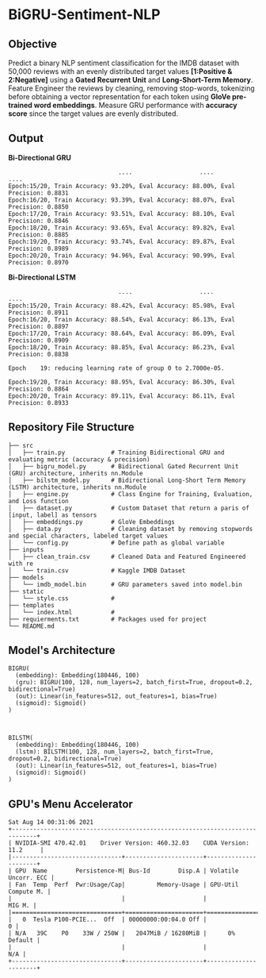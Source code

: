 # BiGRU-Sentiment-NLP

## Objective
Predict a binary NLP sentiment classification for the IMDB dataset with 50,000 reviews with an evenly distributed target values **[1:Positive & 2:Negative]** using a **Gated Recurrent Unit** and **Long-Short-Term Memory**. Feature Engineer the reviews by cleaning, removing stop-words, tokenizing before obtaining a vector representation for each token using **GloVe pre-trained word embeddings**. Measure GRU performance with **accuracy score** since the target values are evenly distributed. 

## Output 
**Bi-Directional GRU**
```
                               ....                   ....                    ....
Epoch:15/20, Train Accuracy: 93.20%, Eval Accuracy: 88.00%, Eval Precision: 0.8831
Epoch:16/20, Train Accuracy: 93.39%, Eval Accuracy: 88.07%, Eval Precision: 0.8850
Epoch:17/20, Train Accuracy: 93.51%, Eval Accuracy: 88.10%, Eval Precision: 0.8846
Epoch:18/20, Train Accuracy: 93.65%, Eval Accuracy: 89.82%, Eval Precision: 0.8885
Epoch:19/20, Train Accuracy: 93.74%, Eval Accuracy: 89.87%, Eval Precision: 0.8989
Epoch:20/20, Train Accuracy: 94.96%, Eval Accuracy: 90.99%, Eval Precision: 0.8970
```

**Bi-Directional LSTM**
```
                               ....                   ....                    ....
Epoch:15/20, Train Accuracy: 88.42%, Eval Accuracy: 85.98%, Eval Precision: 0.8911
Epoch:16/20, Train Accuracy: 88.54%, Eval Accuracy: 86.13%, Eval Precision: 0.8897
Epoch:17/20, Train Accuracy: 88.64%, Eval Accuracy: 86.09%, Eval Precision: 0.8909
Epoch:18/20, Train Accuracy: 88.85%, Eval Accuracy: 86.23%, Eval Precision: 0.8838

Epoch    19: reducing learning rate of group 0 to 2.7000e-05.

Epoch:19/20, Train Accuracy: 88.95%, Eval Accuracy: 86.30%, Eval Precision: 0.8864
Epoch:20/20, Train Accuracy: 89.11%, Eval Accuracy: 86.11%, Eval Precision: 0.8933
```
## Repository File Structure
    ├── src          
    │   ├── train.py             # Training Bidirectional GRU and evaluating metric (accuracy & precision) 
    │   ├── bigru_model.py       # Bidirectional Gated Recurrent Unit (GRU) architecture, inherits nn.Module
    │   ├── bilstm_model.py      # Bidirectional Long-Short Term Memory (LSTM) architecture, inherits nn.Module
    │   ├── engine.py            # Class Engine for Training, Evaluation, and Loss function 
    │   ├── dataset.py           # Custom Dataset that return a paris of [input, label] as tensors
    │   ├── embeddings.py        # GloVe Embeddings
    │   ├── data.py              # Cleaning dataset by removing stopwords and special characters, labeled target values
    │   └── config.py            # Define path as global variable
    ├── inputs
    │   ├── clean_train.csv      # Cleaned Data and Featured Engineered with re
    │   └── train.csv            # Kaggle IMDB Dataset 
    ├── models
    │   └── imdb_model.bin       # GRU parameters saved into model.bin 
    ├── static
    │   └── style.css            #  
    ├── templates
    │   └── index.html           # 
    ├── requierments.txt         # Packages used for project
    └── README.md

## Model's Architecture
```
BIGRU(
  (embedding): Embedding(180446, 100)
  (gru): BIGRU(100, 128, num_layers=2, batch_first=True, dropout=0.2, bidirectional=True)
  (out): Linear(in_features=512, out_features=1, bias=True)
  (sigmoid): Sigmoid()
)



BILSTM(
  (embedding): Embedding(180446, 100)
  (lstm): BILSTM(100, 128, num_layers=2, batch_first=True, dropout=0.2, bidirectional=True)
  (out): Linear(in_features=512, out_features=1, bias=True)
  (sigmoid): Sigmoid()
)
```  

## GPU's Menu Accelerator
```
Sat Aug 14 00:31:06 2021       
+-----------------------------------------------------------------------------+
| NVIDIA-SMI 470.42.01    Driver Version: 460.32.03    CUDA Version: 11.2     |
|-------------------------------+----------------------+----------------------+
| GPU  Name        Persistence-M| Bus-Id        Disp.A | Volatile Uncorr. ECC |
| Fan  Temp  Perf  Pwr:Usage/Cap|         Memory-Usage | GPU-Util  Compute M. |
|                               |                      |               MIG M. |
|===============================+======================+======================|
|   0  Tesla P100-PCIE...  Off  | 00000000:00:04.0 Off |                    0 |
| N/A   39C    P0    33W / 250W |   2047MiB / 16280MiB |      0%      Default |
|                               |                      |                  N/A |
+-------------------------------+----------------------+----------------------+
```
